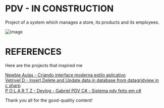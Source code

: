 # PDV - IN CONSTRUCTION
Project of a system which manages a store, its products and its employees.

![image](https://user-images.githubusercontent.com/93265472/182058964-62c19d15-0626-470e-949b-1f613d6ee868.png)

# REFERENCES
Here are the projects that inspired me

[Newbie Aulas - Criando interface moderna estilo aplicativo](https://youtu.be/b_d3J3o-Rk8)
<br>
[Vetrivel D - Insert,Delete and Update data in database from datagridview in c sharp](https://youtu.be/_sB0A6FIhUM)
<br>
[P O L A R T Z - Devlog - Gabriel PDV C# - Sistema pdv feito em c#](https://youtu.be/KmDALbS4mcw)

Thank you all for the good-quality content!
